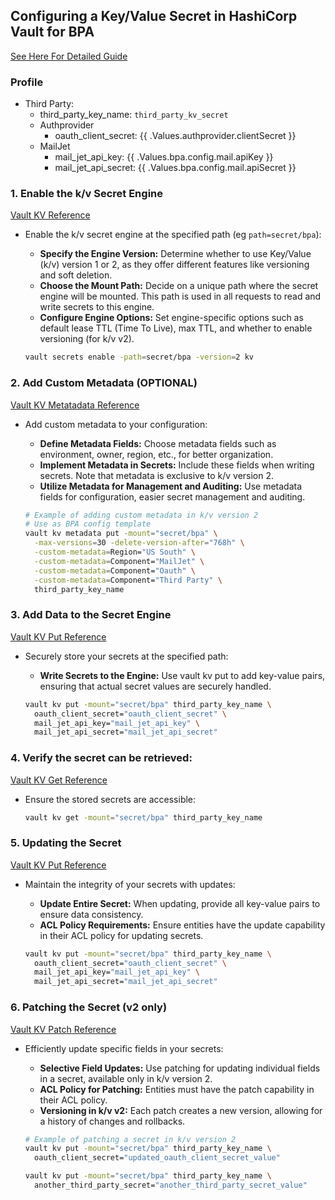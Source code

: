 ## Configuring a Key/Value Secret in HashiCorp Vault for BPA
[See Here For Detailed Guide](https://developer.hashicorp.com/vault/tutorials/secrets-management/versioned-kv#step-4-specify-the-number-of-versions-to-keep)

### **Profile**
- Third Party:
  - third_party_key_name: `third_party_kv_secret`
  - Authprovider
    - oauth_client_secret: {{ .Values.authprovider.clientSecret }}
  - MailJet
    - mail_jet_api_key: {{ .Values.bpa.config.mail.apiKey }}
    - mail_jet_api_secret: {{ .Values.bpa.config.mail.apiSecret }}

### 1. Enable the k/v Secret Engine
[Vault KV Reference](https://developer.hashicorp.com/vault/docs/secrets/kv/kv-v2)
- Enable the k/v secret engine at the specified path (eg `path=secret/bpa`):
  - **Specify the Engine Version:** Determine whether to use Key/Value (k/v) version 1 or 2, as they offer different features like versioning and soft deletion.
  - **Choose the Mount Path:** Decide on a unique path where the secret engine will be mounted. This path is used in all requests to read and write secrets to this engine.
  - **Configure Engine Options:** Set engine-specific options such as default lease TTL (Time To Live), max TTL, and whether to enable versioning (for k/v v2).

  ```bash
  vault secrets enable -path=secret/bpa -version=2 kv
  ```

### 2. Add Custom Metadata (OPTIONAL)
[Vault KV Metatadata Reference](https://developer.hashicorp.com/vault/docs/commands/kv/metadata)
- Add custom metadata to your configuration:
  - **Define Metadata Fields:** Choose metadata fields such as environment, owner, region, etc., for better organization.
  - **Implement Metadata in Secrets:** Include these fields when writing secrets. Note that metadata is exclusive to k/v version 2.
  - **Utilize Metadata for Management and Auditing:** Use metadata fields for configuration, easier secret management and auditing.

  ```bash
  # Example of adding custom metadata in k/v version 2
  # Use as BPA config template
  vault kv metadata put -mount="secret/bpa" \
    -max-versions=30 -delete-version-after="768h" \
    -custom-metadata=Region="US South" \
    -custom-metadata=Component="MailJet" \
    -custom-metadata=Component="Oauth" \
    -custom-metadata=Component="Third Party" \
    third_party_key_name
  ```

### 3. Add Data to the Secret Engine
[Vault KV Put Reference](https://developer.hashicorp.com/vault/docs/commands/kv/put)
- Securely store your secrets at the specified path:
  - **Write Secrets to the Engine:** Use vault kv put to add key-value pairs, ensuring that actual secret values are securely handled.

  ```bash
  vault kv put -mount="secret/bpa" third_party_key_name \
    oauth_client_secret="oauth_client_secret" \
    mail_jet_api_key="mail_jet_api_key" \
    mail_jet_api_secret="mail_jet_api_secret"
  ```

### 4.  Verify the secret can be retrieved:
[Vault KV Get Reference](https://developer.hashicorp.com/vault/docs/commands/kv/get)
- Ensure the stored secrets are accessible:

  ```bash
  vault kv get -mount="secret/bpa" third_party_key_name
  ```

### 5. Updating the Secret
[Vault KV Put Reference](https://developer.hashicorp.com/vault/docs/commands/kv/put)
- Maintain the integrity of your secrets with updates:
  - **Update Entire Secret:** When updating, provide all key-value pairs to ensure data consistency.
  - **ACL Policy Requirements:** Ensure entities have the update capability in their ACL policy for updating secrets.

  ```bash
  vault kv put -mount="secret/bpa" third_party_key_name \
    oauth_client_secret="oauth_client_secret" \
    mail_jet_api_key="mail_jet_api_key" \
    mail_jet_api_secret="mail_jet_api_secret"
  ```

### 6. Patching the Secret (v2 only)
[Vault KV Patch Reference](https://developer.hashicorp.com/vault/docs/commands/kv/patch)
- Efficiently update specific fields in your secrets:
  - **Selective Field Updates:** Use patching for updating individual fields in a secret, available only in k/v version 2.
  - **ACL Policy for Patching:** Entities must have the patch capability in their ACL policy.
  - **Versioning in k/v v2:** Each patch creates a new version, allowing for a history of changes and rollbacks.

  ```bash
  # Example of patching a secret in k/v version 2
  vault kv put -mount="secret/bpa" third_party_key_name \
    oauth_client_secret="updated_oauth_client_secret_value"

  vault kv put -mount="secret/bpa" third_party_key_name \
    another_third_party_secret="another_third_party_secret_value"